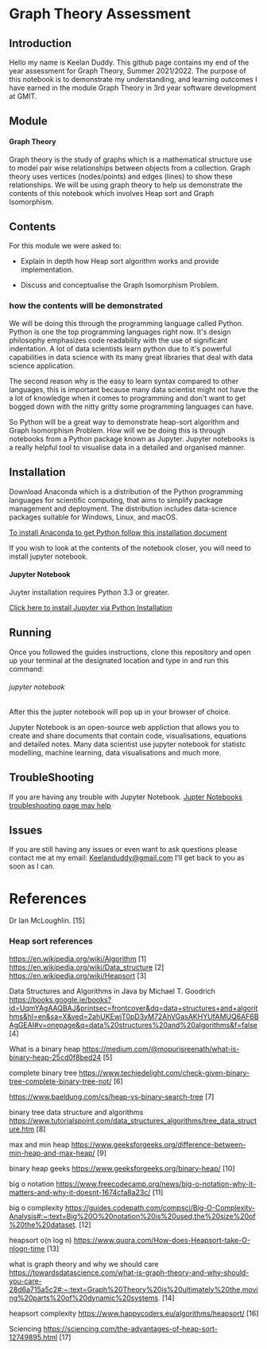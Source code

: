 # Graph Theory Assessment

## Introduction
Hello my name is Keelan Duddy. This github page contains my end of the year assessment for Graph Theory, Summer 2021/2022. The purpose of this notebook is to demonstrate my understanding, and learning outcomes I have earned in the module Graph Theory in 3rd year software development at GMIT. 

## Module

#### Graph Theory

Graph theory is the study of graphs which is a mathematical structure use to model pair wise relationships between objects from a collection. Graph theory uses vertices (nodes/points) and edges (lines) to show these relationships. We will be using graph theory to help us demonstrate the contents of this notebook which involves Heap sort and Graph Isomorphism.

## Contents 

For this module we were asked to:

- Explain in depth how Heap sort algorithm works and provide implementation.

- Discuss and conceptualise the Graph Isomorphism Problem.

### how the contents will be demonstrated

We will be doing this through the programming language called Python. Python is one the top programming languages right now. It's design philosophy emphasizes code readability with the use of significant indentation. A lot of data scientists learn python due to it's powerful capabilities in data science with its many great libraries that deal with data science application. 

The second reason why is the easy to learn syntax compared to other languages, this is important because many data scientist might not have the a lot of knowledge when it comes to programming and don't want to get bogged down with the nitty gritty some programming languages can have.

So Python will be a great way to demonstrate heap-sort algorithm and Graph Isomorphism Problem. How will we be doing this is through notebooks from a Python package known as Jupyter. Jupyter notebooks is a really helpful tool to visualise data in a detailed and organised manner.

## Installation

Download Anaconda which is a distribution of the Python programming languages for scientific computing, that aims to simplify package management and deployment. The distribution includes data-science packages suitable for Windows, Linux, and macOS.

[To install Anaconda to get Python follow this installation document](https://docs.anaconda.com/anaconda/install/index.html)

If you wish to look at the contents of the notebook closer, you will need to install jupyter notebook. 

#### Jupyter Notebook

Juyter installation requires Python 3.3 or greater.

[Click here to install Jupyter via Python Installation](https://test-jupyter.readthedocs.io/en/rtd-theme/install.html#:~:text=Prerequisite%3A%20Jupyter%20installation%20requires%20Python,package%20manager%2C%20or%20using%20Anaconda.)

## Running
Once you followed the guides instructions, clone this repository and open up your terminal at the designated location and type in and run this command:

###### jupyter notebook

After this the jupter notebook will pop up in your browser of choice.

Jupyter Notebook is an open-source web appliction that allows you to create and share documents that contain code, visualisations, equations and detailed notes. Many data scientist use jupyter notebook for statistc modelling, machine learning, data visualisations and much more.

## TroubleShooting
If you are having any trouble with Jupyter Notebook. [Jupter Notebooks troubleshooting page may help](https://jupyter-notebook.readthedocs.io/en/stable/troubleshooting.html)

## Issues
If you are still having any issues or even want to ask questions please contact me at my email: Keelanduddy@gmail.com
I'll get back to you as soon as I can.

# References
Dr Ian McLoughlin. [15]

### Heap sort references

https://en.wikipedia.org/wiki/Algorithm [1]
https://en.wikipedia.org/wiki/Data_structure [2]
https://en.wikipedia.org/wiki/Heapsort [3]

Data Structures and Algorithms in Java by Michael T. Goodrich https://books.google.ie/books?id=UqmYAgAAQBAJ&printsec=frontcover&dq=data+structures+and+algorithms&hl=en&sa=X&ved=2ahUKEwjT0pD3yM72AhVGasAKHYUfAMUQ6AF6BAgGEAI#v=onepage&q=data%20structures%20and%20algorithms&f=false [4]

What is a binary heap https://medium.com/@mopurisreenath/what-is-binary-heap-25cd0f8bed24 [5]

complete binary tree https://www.techiedelight.com/check-given-binary-tree-complete-binary-tree-not/ [6]

https://www.baeldung.com/cs/heap-vs-binary-search-tree [7]

binary tree data structure and algorithms https://www.tutorialspoint.com/data_structures_algorithms/tree_data_structure.htm [8]

max and min heap https://www.geeksforgeeks.org/difference-between-min-heap-and-max-heap/ [9]

binary heap geeks https://www.geeksforgeeks.org/binary-heap/ [10]

big o notation https://www.freecodecamp.org/news/big-o-notation-why-it-matters-and-why-it-doesnt-1674cfa8a23c/ [11]

big o complexity https://guides.codepath.com/compsci/Big-O-Complexity-Analysis#:~:text=Big%20O%20notation%20is%20used,the%20size%20of%20the%20dataset. [12]

heapsort o(n log n) https://www.quora.com/How-does-Heapsort-take-O-nlogn-time [13]

what is graph theory and why we should care https://towardsdatascience.com/what-is-graph-theory-and-why-should-you-care-28d6a715a5c2#:~:text=Graph%20Theory%20is%20ultimately%20the,moving%20parts%20of%20dynamic%20systems. [14]

heapsort complexity https://www.happycoders.eu/algorithms/heapsort/ [16]

Sciencing https://sciencing.com/the-advantages-of-heap-sort-12749895.html [17]
